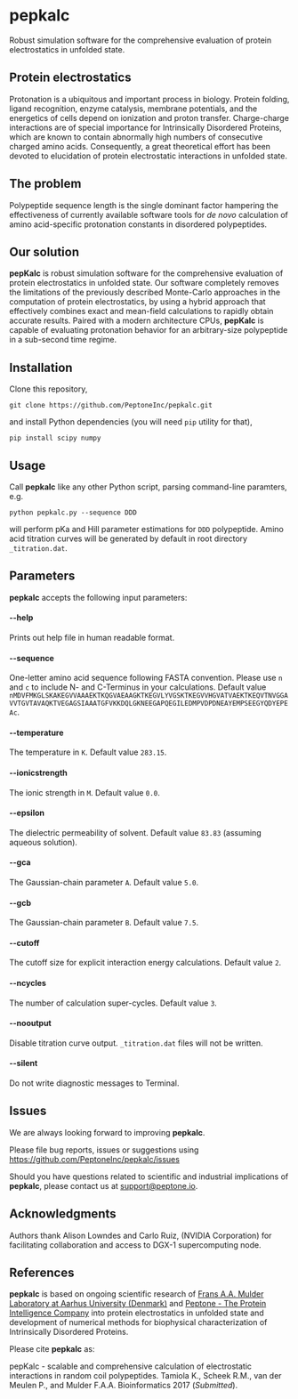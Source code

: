 # pepkalc
Robust simulation software for the comprehensive evaluation of protein electrostatics in unfolded state.

## Protein electrostatics
Protonation is a ubiquitous and important process in biology. Protein folding, ligand recognition, enzyme catalysis, membrane potentials, and the energetics of cells depend on ionization and proton transfer. Charge-charge interactions are of special importance for Intrinsically Disordered Proteins, which are known to contain abnormally high numbers of consecutive charged amino acids. Consequently, a great theoretical effort has been devoted to elucidation of protein electrostatic interactions in unfolded state.

## The problem
Polypeptide sequence length is the single dominant factor hampering the effectiveness of currently available software tools for _de novo_ calculation of amino acid-specific protonation constants in disordered polypeptides.

## Our solution
**pepKalc** is robust simulation software for the comprehensive evaluation of protein electrostatics in unfolded state. Our software completely removes the limitations of the previously described Monte-Carlo approaches in the computation of protein electrostatics, by using a hybrid approach that effectively combines exact and mean-field calculations to rapidly obtain accurate results. Paired with a modern architecture CPUs, **pepKalc** is capable of evaluating protonation behavior for an arbitrary-size polypeptide in a sub-second time regime.

## Installation
Clone this repository,
```
git clone https://github.com/PeptoneInc/pepkalc.git
```
and install Python dependencies (you will need `pip` utility for that),
```
pip install scipy numpy
```

## Usage
Call **pepkalc** like any other Python script, parsing command-line paramters, e.g.
```
python pepkalc.py --sequence DDD
```
will perform pKa and Hill parameter estimations for `DDD` polypeptide. Amino acid titration curves will be generated by default in root directory `_titration.dat`.

## Parameters
**pepkalc** accepts the following input parameters:

#### --help
Prints out help file in human readable format.

#### --sequence
One-letter amino acid sequence following FASTA convention. Please use `n` and `c` to include N- and C-Terminus in your calculations. Default value `nMDVFMKGLSKAKEGVVAAAEKTKQGVAEAAGKTKEGVLYVGSKTKEGVVHGVATVAEKTKEQVTNVGGAVVTGVTAVAQKTVEGAGSIAAATGFVKKDQLGKNEEGAPQEGILEDMPVDPDNEAYEMPSEEGYQDYEPEAc`.

#### --temperature
The temperature in `K`. Default value `283.15`.

#### --ionicstrength
The ionic strength in `M`. Default value `0.0`.

#### --epsilon
The dielectric permeability of solvent. Default value `83.83` (assuming aqueous solution).

#### --gca
The Gaussian-chain parameter `A`. Default value `5.0`.

#### --gcb
The Gaussian-chain parameter `B`. Default value `7.5`.

#### --cutoff
The cutoff size for explicit interaction energy calculations. Default value `2`.  

#### --ncycles
The number of calculation super-cycles. Default value `3`.

#### --nooutput
Disable titration curve output. `_titration.dat` files will not be written.

#### --silent
Do not write diagnostic messages to Terminal.

## Issues
We are always looking forward to improving **pepkalc**.

Please file bug reports, issues or suggestions using https://github.com/PeptoneInc/pepkalc/issues

Should you have questions related to scientific and industrial implications of **pepkalc**, please contact us at support@peptone.io.

## Acknowledgments
Authors thank Alison Lowndes and Carlo Ruiz, (NVIDIA Corporation) for facilitating collaboration and access to DGX-1 supercomputing node.

## References
**pepkalc** is based on ongoing scientific research of [Frans A.A. Mulder Laboratory at Aarhus University (Denmark)](http://inano.au.dk/about/research-groups/laboratory-for-biomolecular-nmr-spectroscopy/) and [Peptone - The Protein Intelligence Company](https://peptone.io) into protein electrostatics in unfolded state and development of numerical methods for biophysical characterization of Intrinsically Disordered Proteins.

Please cite **pepkalc** as:

pepKalc - scalable and comprehensive calculation of electrostatic interactions in random coil polypeptides. Tamiola K., Scheek R.M., van der Meulen P., and Mulder F.A.A. Bioinformatics 2017 (_Submitted_).
